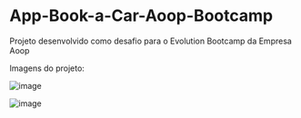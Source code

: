 # App-Book-a-Car-Aoop-Bootcamp
Projeto desenvolvido como desafio para o Evolution Bootcamp da Empresa Aoop

Imagens do projeto:

![image](https://github.com/user-attachments/assets/97f21289-9a9d-434e-a11c-133837c62eb9)

![image](https://github.com/user-attachments/assets/9f66aad9-22d6-41b2-b0da-8fec0ee98be3)

